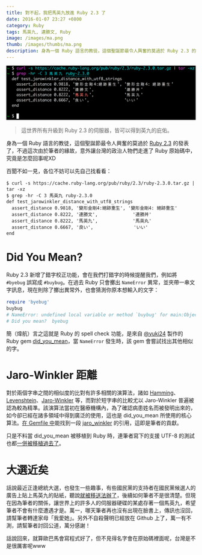 ```yaml
---
title: 對不起，我把馬英九放進 Ruby 2.3 了
date: 2016-01-07 23:27 +0800
category: Ruby
tags: 馬英九, 連勝文, Ruby
image: /images/ma.png
thumb: /images/thumbs/ma.png
description: 身為一個 Ruby 語言的教徒，這個聖誕節最令人興奮的莫過於 Ruby 2.3 的發表了，不過這次由於筆者的緣故，意外讓台灣的政治人物們走進了 Ruby 原始碼中，究竟是怎麼回事呢XD
---
```


![](/images/ma.png)

> 這世界所有升級到 Ruby 2.3 的伺服器，皆可以得到英九的庇佑。

身為一個 Ruby 語言的教徒，這個聖誕節最令人興奮的莫過於 [Ruby 2.3] 的發表了，不過這次由於筆者的緣故，意外讓台灣的政治人物們走進了 Ruby 原始碼中，究竟是怎麼回事呢XD

百聞不如一見，各位不妨可以先自己找看看：

```
$ curl -s https://cache.ruby-lang.org/pub/ruby/2.3/ruby-2.3.0.tar.gz | tar -xz
$ grep -hr -C 3 馬英九 ruby-2.3.0
def test_jarowinkler_distance_with_utf8_strings
  assert_distance 0.9818, '變形金剛4:絕跡重生', '變形金剛4: 絕跡重生'
  assert_distance 0.8222, '連勝文',             '連勝丼'
  assert_distance 0.8222, '馬英九',             '馬英丸'
  assert_distance 0.6667, '良い',               'いい'
end
```

# Did You Mean?

Ruby 2.3 新增了錯字校正功能，會在我們打錯字的時候提醒我們，例如將 `#byebug` 誤寫成 `#buybug`。在過去 Ruby 只會擲出 `NameError` 異常，並夾帶一串文字訊息，現在則除了擲出異常外，也會猜測你原本想輸入的文字：

```ruby
require 'byebug'
buybug
# NameError: undefined local variable or method `buybug' for main:Object
# Did you mean?  byebug
```

簡（煒航）言之這就是 Ruby 的 spell check 功能，是來自 [@yuki24] 製作的 Ruby gem [did_you_mean]，當 `NameError` 發生時，該 gem  會嘗試找出其他相似的字。


# Jaro-Winkler 距離

對於兩個字串之間的相似度的比對有許多相關的演算法，諸如 [Hamming]、[Levenshtein]、[Jaro-Winkler] 等，而對於短字串的比較尤以 Jaro-Winkler 普遍被認為較為精準。該演算法當初在醫療機構內，為了確認病患姓名而被發明出來的，如今卻已經在諸多領域中得到廣泛的使用，這也是 did_you_mean 所使用的核心算法。[在 Gemfile 中](https://github.com/yuki24/did_you_mean/commit/15f8b049ce2a04957d0975027f2cbf8e93b0ad59)能找到一段 [jaro_winkler] 的引用，這即是筆者的貢獻。

只是不料當 did_you_mean 被移植到 Ruby 時，連筆者寫下的支援 UTF-8 的測試也都[一併被移植過去了](https://github.com/yuki24/did_you_mean/blob/b2e4b3c590a2fd1b08f37a9d976e4dfe97533c68/test/edit_distance/jaro_winkler_test.rb)。

# 大選近矣

話說最近正逢總統大選，也發生一些趣事，有些國民黨的支持者在國民黨候選人的廣告上貼上馬英九的貼紙，聽說[就被移送法辦了](https://www.ptt.cc/bbs/Gossiping/M.1450328203.A.436.html)，後續如何筆者不是很清楚。但現在因為筆者的關係，讓世界上的許多人的伺服器硬碟的某處存著一個馬英九，希望筆者不會有什麼遭遇才是。萬一，哪天筆者再也沒有出現在臉書上，傳訊也沒回，請幫筆者轉達家母「我愛她」。另外不自殺聲明已經放在 Github 上了，萬一有不測，請幫筆者討回公道，萬分感謝！

話說回來，就算歐巴馬會寫程式好了，但不見得名字會在原始碼裡面呢，台灣是不是很厲害呢www

[Ruby 2.3]: https://www.ruby-lang.org/en/news/2015/12/25/ruby-2-3-0-released/
[did_you_mean]: https://github.com/yuki24/did_you_mean
[jaro_winkler]: https://github.com/tonytonyjan/jaro_winkler
[@yuki24]: https://twitter.com/yuki24
[Levenshtein]: https://www.wikiwand.com/en/Levenshtein_distance
[Jaro-Winkler]: https://www.wikiwand.com/en/Jaro%E2%80%93Winkler_distance
[Hamming]: https://www.wikiwand.com/en/Hamming_distance